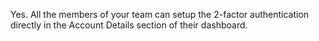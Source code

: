 Yes. All the members of your team can setup the 2-factor authentication directly in the Account Details section of their dashboard.